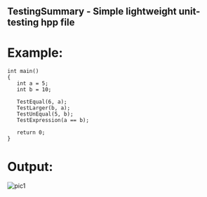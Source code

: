 ## TestingSummary - Simple lightweight unit-testing hpp file
# Example:
    int main()
    {
       int a = 5;
       int b = 10;

       TestEqual(6, a);         
       TestLarger(b, a);         
       TestUnEqual(5, b);       
       TestExpression(a == b); 

       return 0;
    }
# Output:
![pic1](https://github.com/WildandArt/TestingSummary/assets/17566607/a01221c6-82be-4b8d-9a08-39f763982162)

